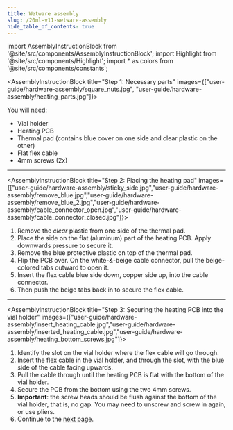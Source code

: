 ```yaml
---
title: Wetware assembly
slug: /20ml-v11-wetware-assembly
hide_table_of_contents: true
---
```


import AssemblyInstructionBlock from '@site/src/components/AssemblyInstructionBlock';
import Highlight from '@site/src/components/Highlight';
import * as colors from '@site/src/components/constants';


<AssemblyInstructionBlock title="Step 1: Necessary parts" images={["user-guide/hardware-assembly/square_nuts.jpg", "user-guide/hardware-assembly/heating_parts.jpg"]}>

You will need:
*	<Highlight color={colors.blue}>Vial holder</Highlight>
*	<Highlight color={colors.orange}>Heating PCB</Highlight>
*	<Highlight color={colors.magenta}>Thermal pad</Highlight> (contains blue cover on one side and clear plastic on the other)
*	<Highlight color={colors.green}>Flat flex cable</Highlight>
*	<Highlight color={colors.teal}>4mm screws (2x)</Highlight>

</AssemblyInstructionBlock>

-----

<AssemblyInstructionBlock title="Step 2: Placing the heating pad" images={["user-guide/hardware-assembly/sticky_side.jpg","user-guide/hardware-assembly/remove_blue.jpg","user-guide/hardware-assembly/remove_blue_2.jpg","user-guide/hardware-assembly/cable_connector_open.jpg","user-guide/hardware-assembly/cable_connector_closed.jpg"]}>

1.	Remove the _clear_ plastic from one side of the thermal pad.
2.	Place the side on the flat (aluminum) part of the heating PCB. Apply downwards pressure to secure it.
3.	Remove the blue protective plastic on top of the thermal pad.
4.	Flip the PCB over. On the white-&-beige cable connector, <Highlight color={colors.red}>pull the beige-colored tabs outward</Highlight> to open it.
5.	<Highlight color={colors.green}>Insert the flex cable</Highlight> blue side down, copper side up, into the cable connector.
6.  Then <Highlight color={colors.orange}>push the beige tabs back in</Highlight> to secure the flex cable.

</AssemblyInstructionBlock>

-----

<AssemblyInstructionBlock title="Step 3: Securing the heating PCB into the vial holder" images={["user-guide/hardware-assembly/insert_heating_cable.jpg","user-guide/hardware-assembly/inserted_heating_cable.jpg","user-guide/hardware-assembly/heating_bottom_screws.jpg"]}>

1.	Identify the <Highlight color={colors.magenta}>slot</Highlight> on the vial holder where the flex cable will go through.
2.	Insert the flex cable in the vial holder, and through the slot, with the blue side of the cable facing upwards.
3.	Pull the cable through until the heating PCB is flat with the bottom of the vial holder.
4.	Secure the PCB from the bottom using the <Highlight color={colors.teal}>two 4mm screws</Highlight>.
5.  **Important**: the screw heads should be flush against the bottom of the vial holder, that is, no gap. You may need to unscrew and screw in again, or use pliers.
6.	Continue to the [next page](/user-guide/putting-it-together).


</AssemblyInstructionBlock>